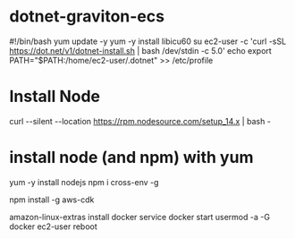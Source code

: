 # dotnet-graviton-ecs

#!/bin/bash
yum update -y
yum -y install libicu60
su ec2-user -c 'curl -sSL https://dot.net/v1/dotnet-install.sh | bash /dev/stdin -c 5.0'
echo export PATH="$PATH:/home/ec2-user/.dotnet" >> /etc/profile

# Install Node
curl --silent --location https://rpm.nodesource.com/setup_14.x | bash -
# install node (and npm) with yum
yum -y install nodejs
npm i cross-env -g

npm install -g aws-cdk

amazon-linux-extras install docker
service docker start
usermod -a -G docker ec2-user
reboot